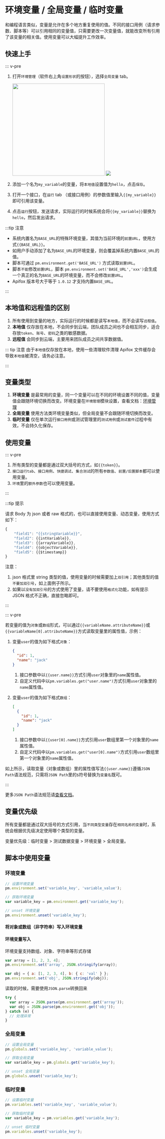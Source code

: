 

# 环境变量 / 全局变量 / 临时变量

和编程语言类似，变量是允许在多个地方重复使用的值。不同的接口用例（请求参数、脚本等）可以引用相同的变量值，只需要更改一次变量值，就能改变所有引用了该变量的相关值。使用变量可以大幅提升工作效率。



## 快速上手

::: v-pre

1. 打开`环境管理`（软件右上角`设置形状`的按钮），选择`全局变量` tab。

   <img src="../../../assets/img/environments/environments-01.png" width="300px" />

   <img src="../../../assets/img/environments/environments-02.png"  />

2. 添加一个名为`my_variable`的变量，将`本地值`设置值为`hello`，点击`保存`。

3. 打开一个接口，在`运行` tab （或接口用例）的参数值里输入`{{my_variable}}`即可引用该变量。

4. 点击`运行`按钮，发送请求，实际运行的时候系统会将`{{my_variable}}`替换为`hello`，然后发出请求。



:::tip 注意

- 系统内置名为`BASE_URL`的特殊环境变量，其值为当前环境的`前置URL`，使用方式`{{BASE_URL}}`。
- 如用户手动添加了名为`BASE_URL`的环境变量，则会覆盖掉系统内置`BASE_URL`的值。
- 脚本可通过 `pm.environment.get('BASE_URL')` 方式读取`前置URL`。
- 脚本`不能`修改`前置URL`，脚本 `pm.environment.set('BASE_URL','xxx')`会生成一个真正的名为`BASE_URL`的环境变量，而不会修改`前置URL`。
- Apifox 版本号大于等于 `1.0.12` 才支持内置`BASE_URL`。

:::

## 本地值和远程值的区别

1. 所有使用到变量的地方，实际运行的时候都是读写`本地值`，而不会读写`远程值`。
2. **本地值** 仅存放在本地，不会同步到云端，团队成员之间也不会相互同步，适合存放`token`、`账号`、`密码`之类的敏感数据。
3. **远程值** 会同步到云端，主要用来团队成员之间共享数据值。

::: tip 注意
由于`本地值`仅存放在本地，使用一些清理软件清理 Apifox 文件缓存会导致`本地值`被清空，请务必注意。

:::

## 变量类型

1. **环境变量** 是最常用的变量，同一个变量可以在不同的环境设置不同的值，变量值会跟随环境切换而改变。环境变量在`环境管理`模块设置，查看文档：[环境管理](../environments/)
2. **全局变量** 使用方法类环境变量类似，但全局变量不会跟随环境切换而改变。
3. **临时变量** 仅在单次运行`接口用例`或测试管理里的`测试用例`或`测试套件`过程中有效，不会持久化保存。

## 使用变量

::: v-pre

1. 所有类型的变量都是通过双大括号的方式，如`{{token}}`。
2. `接口运行tab`、`接口用例`、`快捷调试`、`集合测试`的所有`参数值`、`前置/后置脚本`都可以使用变量。
3. `环境`里的`额外参数`也可以使用变量。

:::

:::tip 提示

请求 Body 为 json 或者 raw 格式的，也可以直接使用变量、动态变量，使用方式如下：

```js
{
    "field1": "{{stringVariable}}",
    "field2": {{intVariable}},
    "field3": {{arrayVariable}},
    "field4": {{objectVariable}},
    "field5": {{$timestamp}}
}
```

注意：
1. json 格式里 string 类型的值，使用变量的时候需要加上`双引用`；其他类型的值`不要加双引号`，如上面例子所示。
2. 如果以`没有加双引号`的方式使用了变量，请不要使用`格式化`功能，如有提示 JSON 格式不正确，直接忽略即可。

:::

::: v-pre

若变量的值为`对象`或`数组`形式，可以通过`{{variableName.attributeName}}`或`{{variableName[0].attributeName}}`方式读取变量里的属性值，示例：

1. 变量`user`的值为如下格式`对象`：

   ```json
   {
     "id": 1,
     "name": "jack"
   }
   ```

   1. 接口参数中以`{{user.name}}`方式引用`user`对象里的`name`属性值。
   2. 自定义代码中以`pm.variables.get("user.name")`方式引用`user`对象里的`name`属性值。

1. 变量`user`的值为如下格式`数组`：

   ```json
   [
     {
       "id": 1,
       "name": "jack"
     }
   ]
   ```

   1. 接口参数中以`{{user[0].name}}`方式引用`user`数组里第一个对象里的`name`属性值。
   2. 自定义代码中以`pm.variables.get("user[0].name")`方式引用`user`数组里第一个对象里的`name`属性值。

如上所示，读取变量（对象或数组）里的属性值写法`{{user.name}}`遵循`JSON Path`语法规范，只需将`JSON Path`里的`$`符号替换为`变量名`既可。

:::

更多`JSON Path`语法规范请[查看文档](../../../reference/json-path/)。



## 变量优先级

所有变量都是通过双大括号的方式引用，当`不同类型变量`存在`相同名称的变量`时，系统会根据优先级决定使用哪个类型的变量。

变量优先级：临时变量 > 测试数据变量 > 环境变量 > 全局变量。

## 脚本中使用变量

### 环境变量

```javascript
// 设置环境变量
pm.environment.set('variable_key', 'variable_value');

// 获取环境变量
var variable_key = pm.environment.get('variable_key');

// unset 环境变量
pm.environment.unset('variable_key');
```

#### 将对象或数组（非字符串）写入环境变量

#### 环境变量写入

环境变量支持数组、对象、字符串等形式存储

```javascript
var array = [1, 2, 3, 4];
pm.environment.set('array', JSON.stringify(array));

var obj = { a: [1, 2, 3, 4], b: { c: 'val' } };
pm.environment.set('obj', JSON.stringify(obj));
```

读取的时候，需要使用`JSON.parse`转换回来

```javascript
try {
  var array = JSON.parse(pm.environment.get('array'));
  var obj = JSON.parse(pm.environment.get('obj'));
} catch (e) {
  // 处理异常
}
```

### 全局变量

```javascript
// 设置全局变量
pm.globals.set('variable_key', 'variable_value');

// 获取全局变量
var variable_key = pm.globals.get('variable_key');

// unset 全局变量
pm.globals.unset('variable_key');
```

### 临时变量

```javascript
// 设置临时变量
pm.variables.set('variable_key', 'variable_value');

// 获取临时变量
var variable_key = pm.variables.get('variable_key');

// unset 临时变量
pm.variables.unset('variable_key');
```
